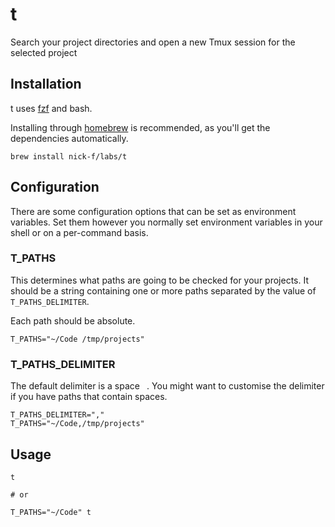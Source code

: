# t

Search your project directories and open a new Tmux session for the selected project

## Installation

t uses [fzf](https://github.com/junegunn/fzf) and bash.

Installing through [homebrew](https://brew.sh/) is recommended, as you'll get
the dependencies automatically.

```
brew install nick-f/labs/t
```

## Configuration

There are some configuration options that can be set as environment variables.
Set them however you normally set environment variables in your shell or on a
per-command basis.

### T_PATHS

This determines what paths are going to be checked for your projects. It should
be a string containing one or more paths separated by the value of
`T_PATHS_DELIMITER`.

Each path should be absolute.

```
T_PATHS="~/Code /tmp/projects"
```

### T_PATHS_DELIMITER

The default delimiter is a space ` `. You might want to customise the delimiter
if you have paths that contain spaces.

```
T_PATHS_DELIMITER=","
T_PATHS="~/Code,/tmp/projects"
```

## Usage

```
t

# or

T_PATHS="~/Code" t
```
